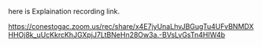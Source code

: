 
here is Explaination recording link.

https://conestogac.zoom.us/rec/share/x4E7jyUnaLhvJBGugTu4UFvBNMDXHHOj8k_uUcKkrcKhJGXpjJ7LtBNeHn28Ow3a.-BVsLvGsTn4HIW4b
